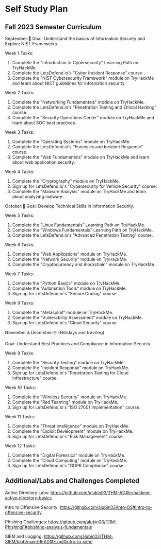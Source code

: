 
# Self Study Plan
 <p align="center">
  
## Fall 2023 Semester Curriculum 

September:🍂
Goal: Understand the basics of Information Security and Explore NIST Frameworks.

Week 1 Tasks:
1. Complete the "Introduction to Cybersecurity" Learning Path on TryHackMe.
2. Complete the LetsDefend.io's "Cyber Incident Response" course.
3. Complete the "NIST Cybersecurity Framework" module on TryHackMe and learn about NIST guidelines for information security.

Week 2 Tasks:
1. Complete the "Networking Fundamentals" module on TryHackMe.
2. Complete the LetsDefend.io's "Penetration Testing and Ethical Hacking" course.
3. Complete the "Security Operations Center" module on TryHackMe and learn about SOC best practices.

Week 3 Tasks:
1. Complete the "Operating Systems" module on TryHackMe.
2. Complete the LetsDefend.io's "Forensics and Incident Response" course.
3. Complete the "Web Fundamentals" module on TryHackMe and learn about web application security.

Week 4 Tasks:
1. Complete the "Cryptography" module on TryHackMe.
2. Sign up for LetsDefend.io's "Cybersecurity for Vehicle Security" course.
3. Complete the "Malware Analysis" module on TryHackMe and learn about analyzing malware.

October:🎃
Goal: Develop Technical Skills in Information Security.

Week 5 Tasks:
1. Complete the "Linux Fundamentals" Learning Path on TryHackMe.
2. Complete the "Windows Fundamentals" Learning Path on TryHackMe.
3. Complete the LetsDefend.io's "Advanced Penetration Testing" course.

Week 6 Tasks:
1. Complete the "Web Applications" module on TryHackMe.
2. Complete the "Network Security" module on TryHackMe.
3. Complete the "Cryptocurrency and Blockchain" module on TryHackMe.

Week 7 Tasks:
1. Complete the "Python Basics" module on TryHackMe.
2. Complete the "Automation Tools" module on TryHackMe.
3. Sign up for LetsDefend.io's "Secure Coding" course.

Week 8 Tasks:
1. Complete the "Metasploit" module on TryHackMe.
2. Complete the "Vulnerability Assessment" module on TryHackMe.
3. Sign up for LetsDefend.io's "Cloud Security" course.

November & December:☃️ (Holidays and traviling)

Goal: Understand Best Practices and Compliance in Information Security.

Week 9 Tasks:
1. Complete the "Security Testing" module on TryHackMe.
2. Complete the "Incident Response" module on TryHackMe.
3. Sign up for LetsDefend.io's "Penetration Testing for Cloud Infrastructure" course.

Week 10 Tasks:
1. Complete the "Wireless Security" module on TryHackMe.
2. Complete the "Red Teaming" module on TryHackMe.
3. Sign up for LetsDefend.io's "ISO 27001 Implementation" course.

Week 11 Tasks:
1. Complete the "Threat Intelligence" module on TryHackMe.
2. Complete the "Exploit Development" module on TryHackMe.
3. Sign up for LetsDefend.io's "Risk Management" course.

Week 12 Tasks:
1. Complete the "Digital Forensics" module on TryHackMe.
2. Complete the "Cloud Computing" module on TryHackMe.
3. Sign up for LetsDefend.io's "GDPR Compliance" course.





## Additional/Labs and Challenges Completed 

Active Directory Labs: https://github.com/alubin03/THM-AD#tryhackme-active-directory-basics

Intro to Offensive Security: https://github.com/alubin03/Into-OS#intro-to-offensive-security

Phishing Challenges: https://github.com/alubin03/TRM-PhishingF#phishing-analysis-fundamentals

SIEM and Logging: https://github.com/alubin03/THM-SIEM/blob/main/README.md#intro-to-siem
